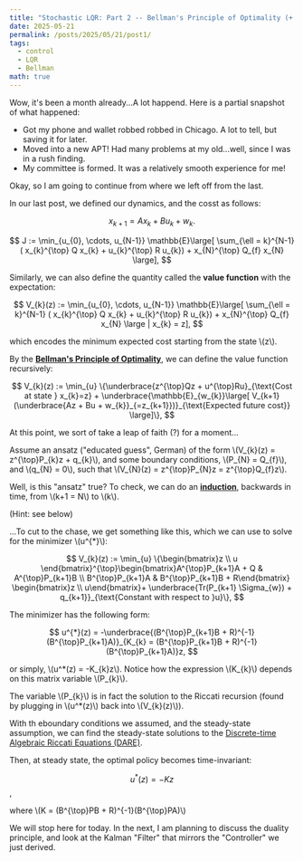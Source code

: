 ```yaml
---
title: "Stochastic LQR: Part 2 -- Bellman's Principle of Optimality (+ some life updates)"
date: 2025-05-21
permalink: /posts/2025/05/21/post1/
tags:
  - control
  - LQR
  - Bellman
math: true
---
```


Wow, it's been a month already...A lot happend. Here is a partial snapshot of what happened:

- Got my phone and wallet robbed robbed in Chicago. A lot to tell, but saving it for later.
- Moved into a new APT! Had many problems at my old...well, since I was in a rush finding.
- My committee is formed. It was a relatively smooth experience for me!

Okay, so I am going to continue from where we left off from the last.

In our last post, we defined our dynamics, and the cosst as follows:

$$
x_{k+1} = Ax_{k} + Bu_{k} + w_{k}.
$$

$$
J := \min_{u_{0}, \cdots, u_{N-1}} \mathbb{E}\large[ \sum_{\ell = k}^{N-1} ( x_{k}^{\top} Q x_{k} + u_{k}^{\top} R u_{k}) + x_{N}^{\top} Q_{f} x_{N} \large],
$$

Similarly, we can also define the quantity called the **value function** with the expectation:

$$
V_{k}(z) := \min_{u_{0}, \cdots, u_{N-1}} \mathbb{E}\large[ \sum_{\ell = k}^{N-1} ( x_{k}^{\top} Q x_{k} + u_{k}^{\top} R u_{k}) + x_{N}^{\top} Q_{f} x_{N} \large | x_{k} = z],
$$

which encodes the minimum expected cost starting from the state \\(z\\).

By the [**Bellman's Principle of Optimality**](https://en.wikipedia.org/wiki/Bellman_equation), we can define the value function recursively:

$$
V_{k}(z) := \min_{u} \{\underbrace{z^{\top}Qz + u^{\top}Ru}_{\text{Cost at state } x_{k}=z} + \underbrace{\mathbb{E}_{w_{k}}\large[ V_{k+1}(\underbrace{Az + Bu + w_{k}}_{=z_{k+1}})}_{\text{Expected future cost}} \large]\},
$$

At this point, we sort of take a leap of faith (?) for a moment...

Assume an ansatz ("educated guess", German) of the form \\(V_{k}(z) = z^{\top}P_{k}z + q_{k}\\), and some boundary conditions, \\(P_{N} = Q_{f}\\), and \\(q_{N} = 0\\), such that \\(V_{N}(z) = z^{\top}P_{N}z = z^{\top}Q_{f}z\\).

Well, is this "ansatz" true? To check, we can do an [**induction**](https://en.wikipedia.org/wiki/Mathematical_induction), backwards in time, from \\(k+1 = N\\) to \\(k\\).

(Hint: see below)

...To cut to the chase, we get something like this, which we can use to solve for the minimizer  \\(u^{*}\\):

$$
V_{k}(z) := \min_{u} \{\begin{bmatrix}z \\ u \end{bmatrix}^{\top}\begin{bmatrix}A^{\top}P_{k+1}A + Q & A^{\top}P_{k+1}B \\ B^{\top}P_{k+1}A & B^{\top}P_{k+1}B + R\end{bmatrix} \begin{bmatrix}z \\ u\end{bmatrix}+ \underbrace{Tr(P_{k+1} \Sigma_{w}) + q_{k+1}}_{\text{Constant with respect to }u}\},
$$

The minimizer has the following form:

$$
u^{*}(z) = -\underbrace{(B^{\top}P_{k+1}B + R)^{-1}(B^{\top}P_{k+1}A)}_{K_{k} = (B^{\top}P_{k+1}B + R)^{-1}(B^{\top}P_{k+1}A)}z,
$$

or simply, \\(u^*(z) = -K_{k}z\\). Notice how the expression \\(K_{k}\\) depends on this matrix variable \\(P_{k}\\).

The variable \\(P_{k}\\) is in fact the solution to the Riccati recursion (found by plugging in \\(u^*(z)\\) back into \\(V_{k}(z)\\)).

With th eboundary conditions we assumed, and the steady-state assumption, we can find the steady-state solutions to the [Discrete-time Algebraic Riccati Equations (DARE)](https://en.wikipedia.org/wiki/Algebraic_Riccati_equation).

Then, at steady state, the optimal policy becomes time-invariant:

$$u^{*}(z) = -Kz$$,

where \\(K = (B^{\top}PB + R)^{-1}(B^{\top}PA)\\)

We will stop here for today. In the next, I am planning to discuss the duality principle, and look at the Kalman "Filter" that mirrors the "Controller" we just derived.